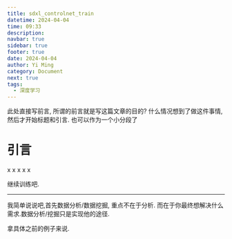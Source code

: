 ```yaml
---
title: sdxl_controlnet_train
datetime: 2024-04-04
time: 09:33
description: 
navbar: true
sidebar: true
footer: true
date: 2024-04-04
author: Yi Ming
category: Document
next: true
tags:
  - 深度学习
---
```


此处直接写前言, 所谓的前言就是写这篇文章的目的?
什么情况想到了做这件事情, 然后才开始标题和引言. 也可以作为一个小分段了
# 引言
x
x
x
x
x 

继续训练吧.

---


我简单说说吧,首先数据分析/数据挖掘, 重点不在于分析. 而在于你最终想解决什么需求.数据分析/挖掘只是实现他的途径. 

拿具体之前的例子来说. 